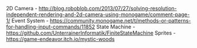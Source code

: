 2D Camera - http://blog.roboblob.com/2013/07/27/solving-resolution-independent-rendering-and-2d-camera-using-monogame/comment-page-1/
Event System - https://community.monogame.net/t/methods-or-patterns-for-handling-input-commands/11852
State Machine - https://github.com/UnterrainerInformatik/FiniteStateMachine
Sprites - https://game-endeavor.itch.io/mystic-woods
